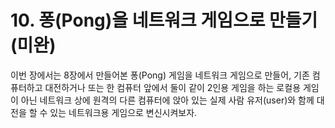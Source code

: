 # 10. 퐁(Pong)을 네트워크 게임으로 만들기 (미완)

이번 장에서는 8장에서 만들어본 퐁(Pong) 게임을 네트워크 게임으로 만들어, 기존 컴퓨터하고 대전하거나 또는 한 컴퓨터 앞에서 둘이 같이 2인용 게임을 하는 로컬용 게임이 아닌 네트워크 상에 원격의 다른 컴퓨터에 앉아 있는 실제 사람 유저(user)와 함께 대전을 할 수 있는 네트워크용 게임으로 변신시켜보자.

